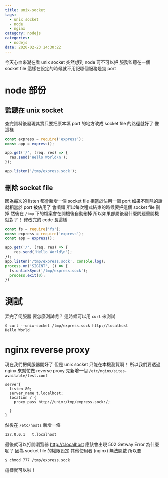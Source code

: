 ```yaml
---
title: unix-socket
tags:
  - unix socket
  - node
  - nginx
category: nodejs
categories:
  - nodejs
date: 2020-02-23 14:30:22
---
```


今天心血來潮在看 unix socket
突然想到 node 可不可以把 服務監聽在一個 socket file
這樣在設定的時候就不用記哪個服務是幾 port

# node 部份
## 監聽在 unix socket
查完資料後發現其實只要把原本填 port 的地方改成 socket file 的路徑就好了
像這樣
```js
const express = require('express');
const app = express();

app.get('/', (req, res) => {
  res.send('Hello World\n');
});

app.listen('/tmp/express.sock');
```

## 刪除 socket file
因為每次的 listen 都會新增一個 socket file
相當於佔用一個 port 
如果不刪除的話就相當於 port 被佔用了
會噴錯
所以每次程式結束的時候要把這個 socket file 刪掉
然後在 `/tmp` 下的檔案會在開機後自動刪掉
所以如果部屬後發什麼問題重開機就對了！
修改完的 code 長這樣
```js
const fs = require('fs');
const express = require('express');
const app = express();

app.get('/', (req, res) => {
    res.send('Hello World\n');
});
app.listen('/tmp/express.sock', console.log);
process.on('SIGINT', () => {
  fs.unlinkSync('/tmp/express.sock');
  process.exit(0);
})
```

# 測試
弄完了伺服器
要怎麼測試呢？
這時候可以用 `curl` 來測試
```
$ curl --unix-socket /tmp/express.sock http://localhost
Hello World
```

# nginx reverse proxy 
現在我們把伺服器開好了
但是 unix socket 只能在本機瀏覽啊！
所以我們要透過 nginx 來幫忙做 reverse proxy
先新增一個 `/etc/nginx/sites-available/test.conf`
```
server{
  listen 80;
  server_name t.localhost;
  location / {
    proxy_pass http://unix:/tmp/express.sock:/;
 
  }
}
```

然後在 `/etc/hosts` 新增一條
```
127.0.0.1	t.localhost
```
最後就可以打開瀏覽器 http://t.localhost
應該會出現 502 Getway Error
為什麼呢？
因為 socket file 的權限設定
其他使用者 (nginx) 無法開啟
所以要
```
$ chmod 777 /tmp/express.sock
```
這樣就可以啦！
